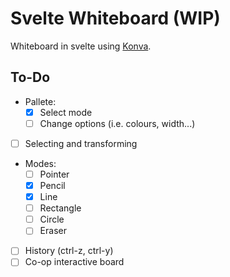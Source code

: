 # Svelte Whiteboard (WIP)

Whiteboard in svelte using [Konva](https://konvajs.org).

## To-Do

- Pallete:
  - [x] Select mode
  - [ ] Change options (i.e. colours, width...)
- [ ] Selecting and transforming
- Modes:
  - [ ] Pointer
  - [x] Pencil
  - [x] Line
  - [ ] Rectangle
  - [ ] Circle
  - [ ] Eraser
- [ ] History (ctrl-z, ctrl-y)
- [ ] Co-op interactive board

